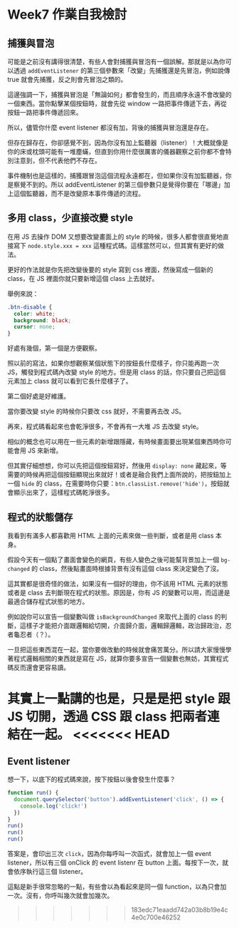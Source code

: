 # Week7 作業自我檢討

## 捕獲與冒泡

可能是之前沒有講得很清楚，有些人會對捕獲與冒泡有一個誤解。那就是以為你可以透過 `addEventListener` 的第三個參數來「改變」先捕獲還是先冒泡，例如說傳 true 就會先捕獲，反之則會先冒泡之類的。

這邊強調一下，捕獲與冒泡是「無論如何」都會發生的，而且順序永遠不會改變的一個東西。當你點擊某個按鈕時，就會先從 window 一路把事件傳遞下去，再從按鈕一路把事件傳遞回來。

所以，儘管你什麼 event listener 都沒有加，背後的捕獲與冒泡還是存在。

但存在歸存在，你卻感覺不到，因為你沒有加上監聽器（listener）！大概就像是你的床或枕頭可能有一堆塵蟎，但直到你用什麼很厲害的儀器觀察之前你都不會特別注意到，但不代表他們不存在。

事件機制也是這樣的，捕獲跟冒泡這個流程永遠都在，但如果你沒有加監聽器，你是察覺不到的。所以 addEventListener 的第三個參數只是覺得你要在「哪邊」加上這個監聽器，而不是改變原本事件傳遞的流程。

## 多用 class，少直接改變 style

在用 JS 去操作 DOM 又想要改變畫面上的 style 的時候，很多人都會很直覺地直接寫下 `node.style.xxx = xxx` 這種程式碼。這樣當然可以，但其實有更好的做法。

更好的作法就是你先把改變後要的 style 寫到 css 裡面，然後寫成一個新的 class，在 JS 裡面你就只要新增這個 class 上去就好。

舉例來說：

```css
.btn-disable {
  color: white;
  background: black;
  cursor: none;
}
```

好處有幾個，第一個是方便觀察。

照以前的寫法，如果你想觀察某個狀態下的按鈕長什麼樣子，你只能再跑一次 JS，觸發到程式碼內改變 style 的地方。但是用 class 的話，你只要自己把這個元素加上 class 就可以看到它長什麼樣子了。

第二個好處是好維護。

當你要改變 style 的時候你只要改 css 就好，不需要再去改 JS。

再來，程式碼看起來也會乾淨很多，不會再有一大堆 JS 去改變 style。

相似的概念也可以用在一些元素的新增跟隱藏，有時候畫面要出現某個東西時你可能會用 JS 來新增。

但其實仔細想想，你可以先把這個按鈕寫好，然後用 `display: none` 藏起來，等需要的時候再把這個按鈕顯現出來就好！或者是融合我們上面所說的，把按鈕加上一個 `hide` 的 class，在需要時你只要：`btn.classList.remove('hide')`，按鈕就會顯示出來了，這樣程式碼乾淨很多。

## 程式的狀態儲存

我看到有滿多人都喜歡用 HTML 上面的元素來做一些判斷，或者是用 class 本身。

假設今天有一個點了畫面會變色的網頁，有些人變色之後可能幫背景加上一個 `bg-changed` 的 class，然後點畫面時根據背景有沒有這個 class 來決定變色了沒。

這其實都是很奇怪的做法，如果沒有一個好的理由，你不該用 HTML 元素的狀態或者是 class 去判斷現在程式的狀態。原因是，你有 JS 的變數可以用，而這邊是最適合儲存程式狀態的地方。

例如說你可以宣告一個變數叫做 `isBackgroundChanged` 來取代上面的 class 的判斷，這樣子才能把介面跟邏輯給切開，介面歸介面，邏輯歸邏輯，政治歸政治，忍者龜忍者（？）。

一旦把這些東西混在一起，當你要做改動的時候就會痛苦萬分。所以請大家慢慢學著程式邏輯相關的東西就是寫在 JS，就算你要多宣告一個變數也無妨，其實程式碼反而還會更容易讀。

其實上一點講的也是，只是是把 style 跟 JS 切開，透過 CSS 跟 class 把兩者連結在一起。
<<<<<<< HEAD
=======

## Event listener

想一下，以底下的程式碼來說，按下按鈕以後會發生什麼事？

``` js
function run() {
  document.querySelector('button').addEventListener('click', () => {
    console.log('click!')
  })
}
run()
run()
run()
```

答案是，會印出三次 `click`，因為你每呼叫一次函式，就會加上一個 event listener，所以有三個 onClick 的 event listenr 在 button 上面。每按下一次，就會依序執行這三個 listener。

這點是新手很常忽略的一點，有些會以為看起來是同一個 function，以為只會加一次。沒有，你呼叫幾次就會加幾次。


>>>>>>> 183edc71eaadd742a03b8b19e4c4e0c700e46252
